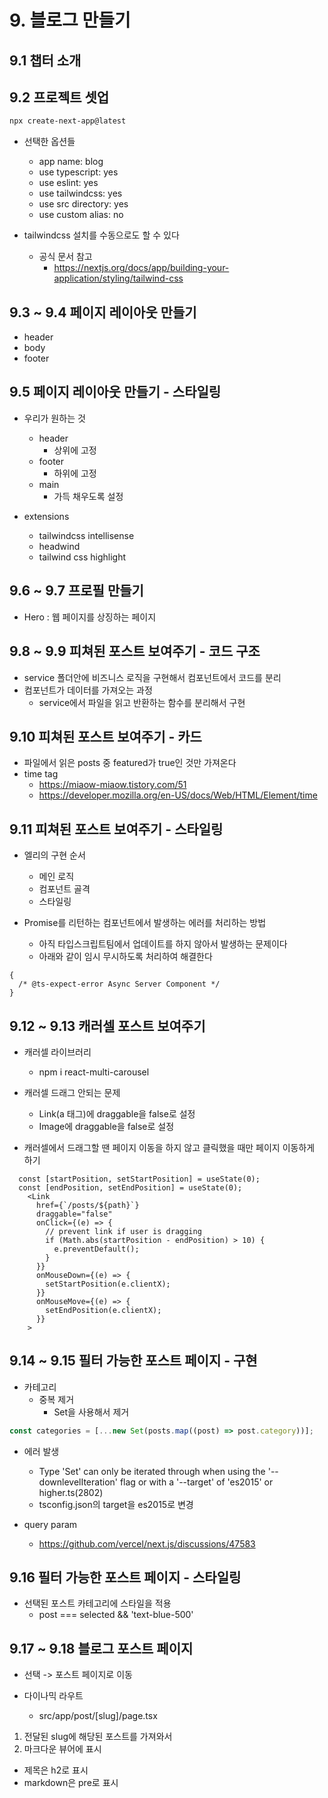 # 9. 블로그 만들기

## 9.1 챕터 소개

## 9.2 프로젝트 셋업

```bash
npx create-next-app@latest
```

- 선택한 옵션들

  - app name: blog
  - use typescript: yes
  - use eslint: yes
  - use tailwindcss: yes
  - use src directory: yes
  - use custom alias: no

- tailwindcss 설치를 수동으로도 할 수 있다
  - 공식 문서 참고
    - https://nextjs.org/docs/app/building-your-application/styling/tailwind-css

## 9.3 ~ 9.4 페이지 레이아웃 만들기

- header
- body
- footer

## 9.5 페이지 레이아웃 만들기 - 스타일링

- 우리가 원하는 것

  - header
    - 상위에 고정
  - footer
    - 하위에 고정
  - main
    - 가득 채우도록 설정

- extensions
  - tailwindcss intellisense
  - headwind
  - tailwind css highlight

## 9.6 ~ 9.7 프로필 만들기

- Hero : 웹 페이지를 상징하는 페이지

## 9.8 ~ 9.9 피쳐된 포스트 보여주기 - 코드 구조

- service 폴더안에 비즈니스 로직을 구현해서 컴포넌트에서 코드를 분리
- 컴포넌트가 데이터를 가져오는 과정
  - service에서 파일을 읽고 반환하는 함수를 분리해서 구현

## 9.10 피쳐된 포스트 보여주기 - 카드

- 파일에서 읽은 posts 중 featured가 true인 것만 가져온다
- time tag
  - https://miaow-miaow.tistory.com/51
  - https://developer.mozilla.org/en-US/docs/Web/HTML/Element/time

## 9.11 피쳐된 포스트 보여주기 - 스타일링

- 엘리의 구현 순서

  - 메인 로직
  - 컴포넌트 골격
  - 스타일링

- Promise를 리턴하는 컴포넌트에서 발생하는 에러를 처리하는 방법
  - 아직 타입스크립트팀에서 업데이트를 하지 않아서 발생하는 문제이다
  - 아래와 같이 임시 무시하도록 처리하여 해결한다

```tsx
{
  /* @ts-expect-error Async Server Component */
}
```

## 9.12 ~ 9.13 캐러셀 포스트 보여주기

- 캐러셀 라이브러리

  - npm i react-multi-carousel

- 캐러셀 드래그 안되는 문제

  - Link(a 태그)에 draggable을 false로 설정
  - Image에 draggable을 false로 설정

- 캐러셀에서 드래그할 땐 페이지 이동을 하지 않고 클릭했을 때만 페이지 이동하게 하기

```tsx
  const [startPosition, setStartPosition] = useState(0);
  const [endPosition, setEndPosition] = useState(0);
    <Link
      href={`/posts/${path}`}
      draggable="false"
      onClick={(e) => {
        // prevent link if user is dragging
        if (Math.abs(startPosition - endPosition) > 10) {
          e.preventDefault();
        }
      }}
      onMouseDown={(e) => {
        setStartPosition(e.clientX);
      }}
      onMouseMove={(e) => {
        setEndPosition(e.clientX);
      }}
    >
```

## 9.14 ~ 9.15 필터 가능한 포스트 페이지 - 구현

- 카테고리
  - 중복 제거
    - Set을 사용해서 제거

```ts
const categories = [...new Set(posts.map((post) => post.category))];
```

- 에러 발생

  - Type 'Set<string>' can only be iterated through when using the '--downlevelIteration' flag or with a '--target' of 'es2015' or higher.ts(2802)
  - tsconfig.json의 target을 es2015로 변경

- query param
  - https://github.com/vercel/next.js/discussions/47583

## 9.16 필터 가능한 포스트 페이지 - 스타일링

- 선택된 포스트 카테고리에 스타일을 적용
  - post === selected && 'text-blue-500'

<!-- 여기서 부터 따라 치면서 다시 들어야 함 -->

## 9.17 ~ 9.18 블로그 포스트 페이지

- 선택 -> 포스트 페이지로 이동

- 다이나믹 라우트
  - src/app/post/[slug]/page.tsx

1. 전달된 slug에 해당된 포스트를 가져와서
2. 마크다운 뷰어에 표시

- 제목은 h2로 표시
- markdown은 pre로 표시
